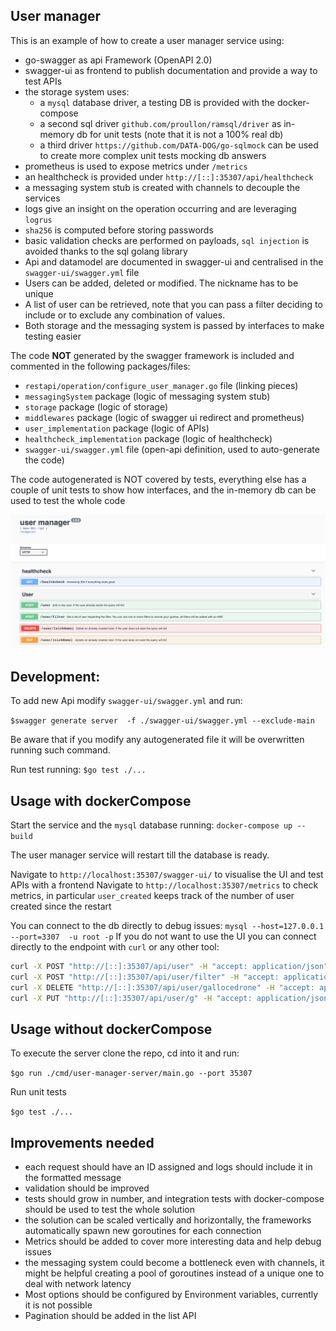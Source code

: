 
User manager
-
This is an example of how to create a user manager service using:

 - go-swagger as api Framework (OpenAPI 2.0)
 - swagger-ui as frontend to publish documentation and provide a way to test APIs
 - the storage system uses:
    - a `mysql` database driver, a testing DB is provided with the docker-compose
    - a second sql driver `github.com/proullon/ramsql/driver` as in-memory db for unit tests (note that it is not a 100% real db)
    - a third driver `https://github.com/DATA-DOG/go-sqlmock` can be used to create more complex unit tests mocking db answers
 - prometheus is used to expose metrics under `/metrics`
 - an healthcheck is provided under `http://[::]:35307/api/healthcheck`
 - a messaging system stub is created with channels to decouple the services 
 - logs give an insight on the operation occurring and are leveraging `logrus`
 - `sha256` is computed before storing passwords
 - basic validation checks are performed on payloads, `sql injection` is avoided thanks to the sql golang library
 - Api and datamodel are documented in swagger-ui and centralised in the `swagger-ui/swagger.yml` file
 - Users can be added, deleted or modified. The nickname has to be unique
 - A list of user can be retrieved, note that you can pass a filter deciding to include or to exclude any combination of values.
 - Both storage and the messaging system is passed by interfaces to make testing easier

The code **NOT** generated by the swagger framework is included and commented in the following packages/files:

   - `restapi/operation/configure_user_manager.go` file (linking pieces)
   - `messagingSystem` package (logic of messaging system stub)
   - `storage` package (logic of storage)
   - `middlewares` package (logic of swagger ui redirect and prometheus)
   - `user_implementation` package (logic of APIs)
   - `healthcheck_implementation` package (logic of healthcheck)
   - `swagger-ui/swagger.yml` file (open-api definition, used to auto-generate the code)

The code autogenerated is NOT covered by tests, everything else has a couple of unit tests to show 
how interfaces, and the in-memory db can be used to test the whole code

![image](./UI.png)


Development:
-

To add new Api modify `swagger-ui/swagger.yml` and run:
 
 `$swagger generate server  -f ./swagger-ui/swagger.yml --exclude-main`

Be aware that if you modify any autogenerated file it will be overwritten running such command.

Run test running:
  `$go test ./...`


Usage with dockerCompose
-

Start the service and the `mysql` database running:
`docker-compose up --build`

The user manager service will restart till the database is ready. 

Navigate to `http://localhost:35307/swagger-ui/` to visualise the UI and test APIs with a frontend
Navigate to `http://localhost:35307/metrics` to check metrics, in particular `user_created` keeps track of the number of user created since the restart

You can connect to the db directly to debug issues: `mysql --host=127.0.0.1 --port=3307  -u root -p`
If you do not want to use the UI you can connect directly to the endpoint with `curl` or any other tool:
```bash
curl -X POST "http://[::]:35307/api/user" -H "accept: application/json" -H "Content-Type: application/json" -d "{ \"firstName\": \"paolo\", \"secondName\": \"gallina\", \"nickName\": \"gallocedrone\", \"password\": \"supersecurepassword\", \"email\": \"paologallina@gmail.com\", \"country\": \"Italy\"}"
curl -X POST "http://[::]:35307/api/user/filter" -H "accept: application/json" -H "Content-Type: application/json" -d "{ \"include\": { \"firstName\": \"paolo\", \"secondName\": \"gallina\", \"nickName\": \"gallocedrone\", \"email\": \"paologallina@gmail.com\", \"country\": \"Italy\" }}"
curl -X DELETE "http://[::]:35307/api/user/gallocedrone" -H "accept: application/json"
curl -X PUT "http://[::]:35307/api/user/g" -H "accept: application/json" -H "Content-Type: application/json" -d "{ \"firstName\": \"paolo\", \"secondName\": \"gallina\", \"nickName\": \"gallocedrone\", \"password\": \"supersecurepassword\", \"email\": \"paologallina@gmail.com\", \"country\": \"Italy\"}"
```

Usage without dockerCompose
-

To execute the server clone the repo, cd into it and run:

`$go run ./cmd/user-manager-server/main.go --port 35307`

Run unit tests

`$go test ./...`

Improvements needed
-

 - each request should have an ID assigned and logs should include it in the formatted message
 - validation should be improved
 - tests should grow in number, and integration tests with docker-compose should be used to test the whole solution
 - the solution can be scaled vertically and horizontally, the frameworks automatically spawn new goroutines for each connection
 - Metrics should be added to cover more interesting data and help debug issues
 - the messaging system could become a bottleneck even with channels, it might be helpful creating a pool of goroutines 
   instead of a unique one to deal with network latency
 - Most options should be configured by Environment variables, currently it is not possible
 - Pagination should be added in the list API